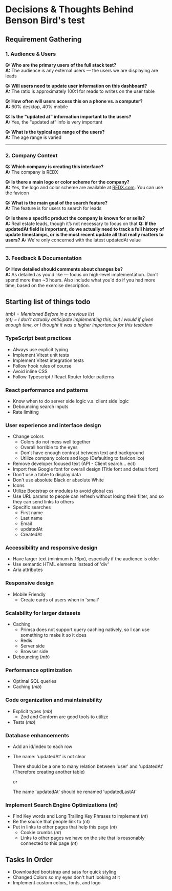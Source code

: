 # Decisions & Thoughts Behind Benson Bird's test

## Requirement Gathering

### 1. **Audience & Users**

**Q: Who are the primary users of the full stack test?**  
**A:** The audience is any external users — the users we are displaying are leads

**Q: Will users need to update user information on this dashboard?**  
**A:** The ratio is approximately 100:1 for reads to writes on the user table

**Q: How often will users access this on a phone vs. a computer?**  
**A:** 60% desktop, 40% mobile

**Q: Is the "updated at" information important to the users?**  
**A:** Yes, the “updated at” info is very important

**Q: What is the typical age range of the users?**  
**A:** The age range is varied

---

### 2. **Company Context**

**Q: Which company is creating this interface?**  
**A:** The company is REDX

**Q: Is there a main logo or color scheme for the company?**  
**A:** Yes, the logo and color scheme are available at [REDX.com](https://www.redx.com). You can use the favicon

**Q: What is the main goal of the search feature?**  
**A:** The feature is for users to search for leads

**Q: Is there a specific product the company is known for or sells?**  
**A:** Real estate leads, though it’s not necessary to focus on that
**Q: If the updatedAt field is important, do we actually need to track a full history of update timestamps, or is the most recent update all that really matters to users?**
**A:** We're only concerned with the latest updatedAt value

---

### 3. **Feedback & Documentation**

**Q: How detailed should comments about changes be?**  
**A:** As detailed as you'd like — focus on high-level implementation. Don't spend more than ~3 hours. Also include what you'd do if you had more time, based on the exercise description.

## Starting list of things todo

_(mb) = Mentioned Before in a previous list_  
_(nt) = I don't actually anticipate implementing this, but I would if given enough time, or I thought it was a higher importance for this test/dem_

### TypeScript best practices

- Always use explicit typing
- Implement Vitest unit tests
- Implement Vitest integration tests
- Follow hook rules of course
- Avoid inline CSS
- Follow Typescript / React Router folder patterns

### React performance and patterns

- Know when to do server side logic v.s. client side logic
- Debouncing search inputs
- Rate limiting

### User experience and interface design

- Change colors
  - Colors do not mess well together
  - Overall horrible to the eyes
  - Don't have enough contrast between text and background
  - Utilize company colors and logo (Defaulting to favicon.ico)
- Remove developer focused text (API - Client search... ect)
- Import free Google font for overall design (Title font and default font)
- Don't use a table to display data
- Don't use absolute Black or absolute White
- Icons
- Utilize Bootstrap or modules to avoid global css
- Use URL params to people can refresh without losing their filter, and so they can send links to others
- Specific searches
  - First name
  - Last name
  - Email
  - updatedAt
  - CreatedAt

### Accessibility and responsive design

- Have larger text (minimum is 16px), especially if the audience is older
- Use semantic HTML elements instead of 'div'
- Aria attributes

### Responsive design

- Mobile Friendly
  - Create cards of users when in 'small'

### Scalability for larger datasets

- Caching
  - Primsa does not support query caching natively, so I can use something to make it so it does
  - Redis
  - Server side
  - Browser side
- Debouncing (_mb_)

### Performance optimization

- Optimal SQL queries
- Caching (_mb_)

### Code organization and maintainability

- Explicit types (_mb_)
  - Zod and Conform are good tools to utilize
- Tests (_mb_)

### Database enhancements

- Add an id/index to each row
- The name: 'updatedAt' is not clear

  There should be a one to many relation between 'user' and 'updatedAt' (Therefore creating another table)

  _or_

  The name 'updatedAt' should be renamed 'updatedLastAt'

### Implement Search Engine Optimizations (_nt_)

- Find Key words and Long Trailing Key Phrases to implement (_nt_)
- Be the source that people link to (_nt_)
- Put in links to other pages that help this page (_nt_)
  - Cookie crumbs (_nt_)
  - Links to other pages we have on the site that is reasonably connected to this page (_nt_)

## Tasks In Order

- Downloaded bootstrap and sass for quick styling
- Changed Colors so my eyes don't hurt looking at it
- Implement custom colors, fonts, and logo
